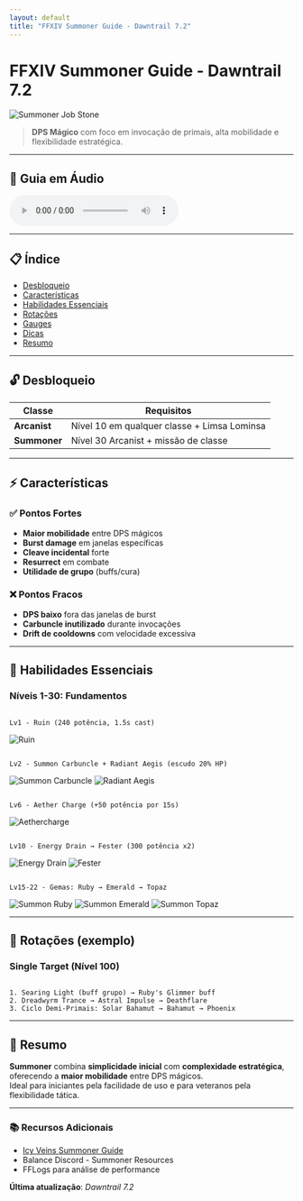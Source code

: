 ```yaml
---
layout: default
title: "FFXIV Summoner Guide - Dawntrail 7.2"
---
```


# FFXIV Summoner Guide - Dawntrail 7.2 
![Summoner Job Stone](https://static.icy-veins.com/images/ffxiv/job-candy/summoner.png)  

> **DPS Mágico** com foco em invocação de primais, alta mobilidade e flexibilidade estratégica.

---

## 🎵 Guia em Áudio

<audio controls>
  <source src="https://github.com/meuphilim/Guai-Arcanist-FF14/raw/refs/heads/main/Summoner_em_FFXIV.mp3" type="audio/mpeg">
  Seu navegador não suporta a tag de áudio.
</audio>

---

## 📋 Índice
- [Desbloqueio](#-desbloqueio)
- [Características](#-características)
- [Habilidades Essenciais](#-habilidades-essenciais)
- [Rotações](#-rotações)
- [Gauges](#-sistema-de-gauges)
- [Dicas](#-dicas-essenciais)
- [Resumo](#-resumo)

---

## 🔓 Desbloqueio

| Classe       | Requisitos                                     |
|--------------|------------------------------------------------|
| **Arcanist** | Nível 10 em qualquer classe + Limsa Lominsa    |
| **Summoner** | Nível 30 Arcanist + missão de classe           |

---

## ⚡ Características

### ✅ Pontos Fortes
- **Maior mobilidade** entre DPS mágicos
- **Burst damage** em janelas específicas
- **Cleave incidental** forte
- **Resurrect** em combate
- **Utilidade de grupo** (buffs/cura)

### ❌ Pontos Fracos
- **DPS baixo** fora das janelas de burst
- **Carbuncle inutilizado** durante invocações
- **Drift de cooldowns** com velocidade excessiva

---

## 🎯 Habilidades Essenciais

### Níveis 1-30: Fundamentos
```

Lv1 - Ruin (240 potência, 1.5s cast)

```
![Ruin](https://static.icy-veins.com/images/ffxiv/action-icons/large/000501.png)

```

Lv2 - Summon Carbuncle + Radiant Aegis (escudo 20% HP)

```
![Summon Carbuncle](https://static.icy-veins.com/images/ffxiv/action-icons/large/000516.png)
![Radiant Aegis](https://static.icy-veins.com/images/ffxiv/action-icons/large/002750.png)

```

Lv6 - Aether Charge (+50 potência por 15s)

```
![Aethercharge](https://static.icy-veins.com/images/ffxiv/action-icons/large/002751.png)

```

Lv10 - Energy Drain → Fester (300 potência x2)

```
![Energy Drain](https://static.icy-veins.com/images/ffxiv/action-icons/large/000514.png)
![Fester](https://static.icy-veins.com/images/ffxiv/action-icons/large/002676.png)

```

Lv15-22 - Gemas: Ruby → Emerald → Topaz

```
![Summon Ruby](https://static.icy-veins.com/images/ffxiv/action-icons/large/002753.png)
![Summon Emerald](https://static.icy-veins.com/images/ffxiv/action-icons/large/002754.png)
![Summon Topaz](https://static.icy-veins.com/images/ffxiv/action-icons/large/000517.png)

---

## 🔄 Rotações (exemplo)

### Single Target (Nível 100)
```

1. Searing Light (buff grupo) → Ruby's Glimmer buff
2. Dreadwyrm Trance → Astral Impulse → Deathflare
3. Ciclo Demi-Primais: Solar Bahamut → Bahamut → Phoenix

```

---

## 🌟 Resumo

**Summoner** combina **simplicidade inicial** com **complexidade estratégica**, oferecendo a **maior mobilidade** entre DPS mágicos.  
Ideal para iniciantes pela facilidade de uso e para veteranos pela flexibilidade tática.  

---

### 📚 Recursos Adicionais
- [Icy Veins Summoner Guide](https://www.icy-veins.com/ffxiv/summoner-guide)  
- Balance Discord - Summoner Resources  
- FFLogs para análise de performance  

**Última atualização**: *Dawntrail 7.2*  

